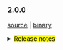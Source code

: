 ### 2.0.0

 [source](https://github.com/seata/seata/archive/v2.0.0.zip) |
 [binary](https://github.com/seata/seata/releases/download/v2.0.0/seata-server-2.0.0.zip) 

<details>
  <summary><mark>Release notes</mark></summary>

### Seata 2.0.0

Seata 2.0.0 发布。

Seata 是一款开源的分布式事务解决方案，提供高性能和简单易用的分布式事务服务。

此版本更新如下：

### feature：
  - [[#5165](https://github.com/seata/seata/pull/5165)] TCC结构拆分，支持API方式接入。增加集成层模块（seata-integration-tx-api），对事务流程定义以及代理部分增强。

### bugfix：
  - [[#5266](https://github.com/seata/seata/pull/5265)] 修复控制台全局锁查询接口查到了已释放的锁
  - [[#5282](https://github.com/seata/seata/pull/5282)] 修复并行rm请求处理时数组索引越界问题
  - [[#5294](https://github.com/seata/seata/pull/5294)] 修复AT模式下pgsql/oracle的主键列自增的问题
  - [[#5297](https://github.com/seata/seata/pull/5297)] 纠正 MySQLUndoUpdateExecutor#UPDATE_SQL_TEMPLATE 的注释
  - [[#5293](https://github.com/seata/seata/pull/5293)] 协调器的定时任务中处理全局事务的重试回滚 或 重试提交，即使超时也不再删除事务

### optimize：
  - [[#4858](https://github.com/seata/seata/pull/4858)] 重构优化 SessionManager 用法
  - [[#4881](https://github.com/seata/seata/pull/4881)] 重新划分 SessionManager和SessionLifecycleListener 用法
  - [[#5273](https://github.com/seata/seata/pull/5273)] 优化`protobuf-maven-plugin`插件的编译配置，解决高版本的命令行过长问题
  - [[#5278](https://github.com/seata/seata/pull/5278)] 清理sessionmanager多例模式遗留代码
  - [[#5302](https://github.com/seata/seata/pull/5302)] 移除启动脚本的-Xmn参数
  - [[#4880](https://github.com/seata/seata/pull/4880)] 优化提交和回滚遇到异常时的日志输出，避免误解

### test：
  - [[#1234](https://github.com/seata/seata/pull/1234)] 样例，后续请删除


### Contributors:

非常感谢以下 contributors 的代码贡献。若有无意遗漏，请报告。

  - [slievrly](https://github.com/slievrly)
  - [Bughue](https://github.com/Bughue)
  - [GoodBoyCoder](https://github.com/GoodBoyCoder)
  - [a364176773](https://github.com/a364176773)
  - [isharpever](https://github.com/isharpever)
  - [mxsm](https://github.com/mxsm)

同时，我们收到了社区反馈的很多有价值的issue和建议，非常感谢大家。


#### Link

  - **Seata:** https://github.com/seata/seata  
  - **Seata-Samples:** https://github.com/seata/seata-samples   
  - **Release:** https://github.com/seata/seata/releases
  - **WebSite:** https://seata.io

</details>
